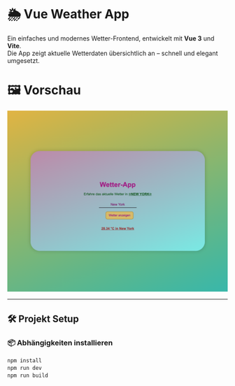 # 🌦️ Vue Weather App

Ein einfaches und modernes Wetter-Frontend, entwickelt mit **Vue 3** und **Vite**.  
Die App zeigt aktuelle Wetterdaten übersichtlich an – schnell und elegant umgesetzt.


# 🖼️ Vorschau
![Vorschau der Wetter-App](./src/imgs/WetterApp.png)

---

## 🛠️ Projekt Setup

### 📦 Abhängigkeiten installieren

```bash
npm install
npm run dev
npm run build
